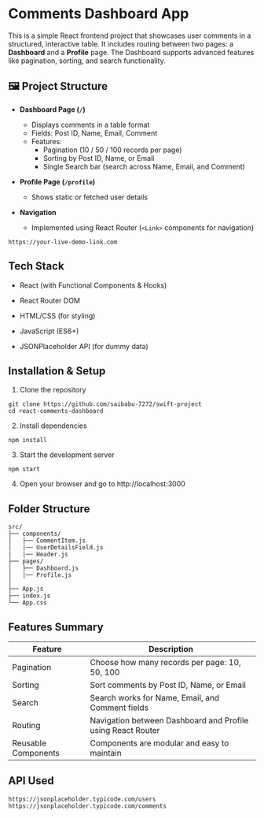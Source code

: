 # Comments Dashboard App

This is a simple React frontend project that showcases user comments in a structured, interactive table. It includes routing between two pages: a **Dashboard** and a **Profile** page. The Dashboard supports advanced features like pagination, sorting, and search functionality.

## 🖼️ Project Structure

- **Dashboard Page (`/`)**
  - Displays comments in a table format
  - Fields: Post ID, Name, Email, Comment
  - Features:
    - Pagination (10 / 50 / 100 records per page)
    - Sorting by Post ID, Name, or Email
    - Single Search bar (search across Name, Email, and Comment)

- **Profile Page (`/profile`)**
  - Shows static or fetched user details

- **Navigation**
  - Implemented using React Router (`<Link>` components for navigation)


```
https://your-live-demo-link.com
```
## Tech Stack
- React (with Functional Components & Hooks)

- React Router DOM

- HTML/CSS (for styling)

- JavaScript (ES6+)

- JSONPlaceholder API (for dummy data)

##  Installation & Setup
1. Clone the repository
```
git clone https://github.com/saibabu-7272/swift-project
cd react-comments-dashboard
```
2. Install dependencies
```
npm install
```
3. Start the development server
```
npm start
```
4. Open your browser and go to http://localhost:3000

## Folder Structure
```
src/
├── components/
│   ├── CommentItem.js
│   |── UserDetailsField.js
|   |── Header.js
├── pages/
│   ├── Dashboard.js
│   |── Profile.js
│   
├── App.js
├── index.js
└── App.css

```
## Features Summary

| Feature             | Description                                                 |
| ------------------- | ----------------------------------------------------------- |
| Pagination          | Choose how many records per page: 10, 50, 100               |
| Sorting             | Sort comments by Post ID, Name, or Email                    |
| Search              | Search works for Name, Email, and Comment fields            |
| Routing             | Navigation between Dashboard and Profile using React Router |
| Reusable Components | Components are modular and easy to maintain                 |

## API Used
```
https://jsonplaceholder.typicode.com/users
https://jsonplaceholder.typicode.com/comments
```
